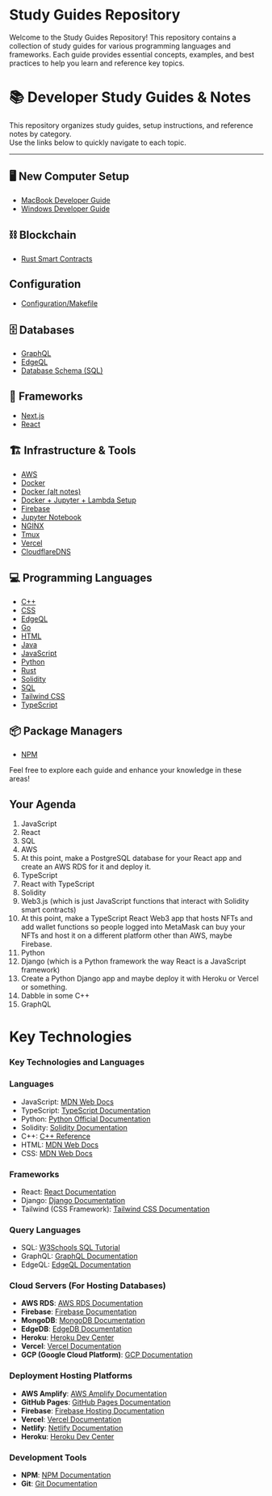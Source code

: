 # Study Guides Repository

Welcome to the Study Guides Repository! This repository contains a collection of study guides for various programming languages and frameworks. Each guide provides essential concepts, examples, and best practices to help you learn and reference key topics.

# 📚 Developer Study Guides & Notes

This repository organizes study guides, setup instructions, and reference notes by category.  
Use the links below to quickly navigate to each topic.

---

## 🖥️ New Computer Setup
- [MacBook Developer Guide](./NEWCOMPUTERDEVSETUP/newMacBookSetUpDeveloperGuide.md)
- [Windows Developer Guide](./NEWCOMPUTERDEVSETUP/setUpNewWindowsComputer.md)

## ⛓️ Blockchain
- [Rust Smart Contracts](./blockchain/RUST_SMARTCONTRACTS.md)
  
## Configuration
- [Configuration/Makefile](#configurationmakefile)

## 🗄️ Databases
- [GraphQL](./databases/GRAPHQL.md)
- [EdgeQL](./languages/EDGEQL.md)  
- [Database Schema (SQL)](./databases/database.sql)

## 🧩 Frameworks
- [Next.js](./frameworks/NEXTJS.md)
- [React](./frameworks/REACT.md)

## 🏗️ Infrastructure & Tools
- [AWS](./infrastructure/AWS.md)
- [Docker](./infrastructure/DOCKER.md)
- [Docker (alt notes)](./infrastructure/Docker.md)
- [Docker + Jupyter + Lambda Setup](./infrastructure/DockerJupyterLambdaSetup.md)
- [Firebase](./infrastructure/FIREBASE.md)
- [Jupyter Notebook](./infrastructure/JUPYTERNOTEBOOK.md)
- [NGINX](./infrastructure/NGINX.md)
- [Tmux](./infrastructure/TMUX.md)
- [Vercel](./infrastructure/VERCEL.md)
- [CloudflareDNS](./CloudflareDNS/VERCEL.md)


## 💻 Programming Languages
- [C++](./languages/C++.md)
- [CSS](./languages/CSS.md)
- [EdgeQL](./languages/EDGEQL.md)
- [Go](./languages/GOLANG.md)
- [HTML](./languages/HTML.md)
- [Java](./languages/JAVA.md)
- [JavaScript](./languages/JAVASCRIPT.md)
- [Python](./languages/PYTHON.md)
- [Rust](./languages/RUST.md)
- [Solidity](./languages/SOLIDITY.md)
- [SQL](./languages/SQL.md)
- [Tailwind CSS](./languages/TAILWIND.md)
- [TypeScript](./languages/TYPESCRIPT.md)

## 📦 Package Managers
- [NPM](./package-managers/NPM.md)


Feel free to explore each guide and enhance your knowledge in these areas!

## Your Agenda
1. JavaScript
2. React
3. SQL
4. AWS
5. At this point, make a PostgreSQL database for your React app and create an AWS RDS for it and deploy it.
6. TypeScript
7. React with TypeScript
8. Solidity
9. Web3.js (which is just JavaScript functions that interact with Solidity smart contracts)
10. At this point, make a TypeScript React Web3 app that hosts NFTs and add wallet functions so people logged into MetaMask can buy your NFTs and host it on a different platform other than AWS, maybe Firebase.
11. Python
12. Django (which is a Python framework the way React is a JavaScript framework)
13. Create a Python Django app and maybe deploy it with Heroku or Vercel or something.
14. Dabble in some C++
15. GraphQL

# Key Technologies

### Key Technologies and Languages

### Languages
- JavaScript: [MDN Web Docs](https://developer.mozilla.org/en-US/docs/Web/JavaScript)
- TypeScript: [TypeScript Documentation](https://www.typescriptlang.org/docs/)
- Python: [Python Official Documentation](https://docs.python.org/3/)
- Solidity: [Solidity Documentation](https://docs.soliditylang.org/en/v0.8.0/)
- C++: [C++ Reference](https://en.cppreference.com/w/)
- HTML: [MDN Web Docs](https://developer.mozilla.org/en-US/docs/Web/HTML)
- CSS: [MDN Web Docs](https://developer.mozilla.org/en-US/docs/Web/CSS)


### Frameworks
- React: [React Documentation](https://reactjs.org/docs/getting-started.html)
- Django: [Django Documentation](https://www.djangoproject.com/start/)
- Tailwind (CSS Framework): [Tailwind CSS Documentation](https://tailwindcss.com/docs)

### Query Languages
- SQL: [W3Schools SQL Tutorial](https://www.w3schools.com/sql/)
- GraphQL: [GraphQL Documentation](https://graphql.org/learn/)
- EdgeQL: [EdgeQL Documentation](https://www.edgedb.com/docs/edgeql)

### Cloud Servers (For Hosting Databases)
- **AWS RDS**: [AWS RDS Documentation](https://docs.aws.amazon.com/AmazonRDS/latest/UserGuide/Welcome.html)
- **Firebase**: [Firebase Documentation](https://firebase.google.com/docs)
- **MongoDB**: [MongoDB Documentation](https://docs.mongodb.com/)
- **EdgeDB**: [EdgeDB Documentation](https://www.edgedb.com/docs)
- **Heroku**: [Heroku Dev Center](https://devcenter.heroku.com/)
- **Vercel**: [Vercel Documentation](https://vercel.com/docs)
- **GCP (Google Cloud Platform)**: [GCP Documentation](https://cloud.google.com/docs)

### Deployment Hosting Platforms
- **AWS Amplify**: [AWS Amplify Documentation](https://docs.amplify.aws/)
- **GitHub Pages**: [GitHub Pages Documentation](https://docs.github.com/en/pages)
- **Firebase**: [Firebase Hosting Documentation](https://firebase.google.com/docs/hosting)
- **Vercel**: [Vercel Documentation](https://vercel.com/docs)
- **Netlify**: [Netlify Documentation](https://docs.netlify.com/)
- **Heroku**: [Heroku Dev Center](https://devcenter.heroku.com/)

### Development Tools

- **NPM**: [NPM Documentation](https://docs.npmjs.com/)
- **Git**: [Git Documentation](https://git-scm.com/doc)

